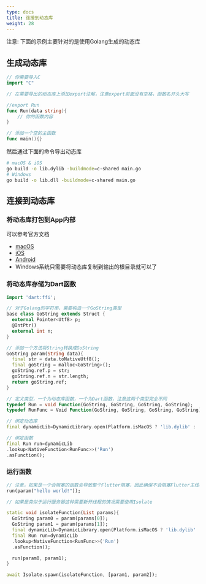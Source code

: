 ```yaml
---
type: docs
title: 连接到动态库
weight: 28
---
```


注意: 下面的示例主要针对的是使用Golang生成的动态库

## 生成动态库

```go
// 你需要导入C
import "C"

// 在需要导出的动态库上添加export注解，注意export前面没有空格，函数名开头大写

//export Run
func Run(data string){
    // 你的函数内容
}

// 添加一个空的主函数
func main(){}
```

然后通过下面的命令导出动态库
```bash
# macOS & iOS
go build -o lib.dylib -buildmode=c-shared main.go
# Windows
go build -o lib.dll -buildmode=c-shared main.go
```

## 连接到动态库

### 将动态库打包到App内部

可以参考官方文档
- [macOS](https://docs.flutter.cn/platform-integration/macos/c-interop/)
- [iOS](https://docs.flutter.cn/platform-integration/ios/c-interop/)
- [Android](https://docs.flutter.cn/platform-integration/android/c-interop/)
- Windows系统只需要将动态库复制到输出的根目录就可以了

### 将动态库存储为Dart函数

```dart
import 'dart:ffi';

// 对于Golang的字符串，需要构造一个GoString类型
base class GoString extends Struct {
  external Pointer<Utf8> p;
  @IntPtr()
  external int n;
}

// 添加一个方法将String转换成GoString
GoString param(String data){
  final str = data.toNativeUtf8();
  final goString = malloc<GoString>();
  goString.ref.p = str;
  goString.ref.n = str.length;
  return goString.ref;
}

// 定义类型，一个为动态库函数，一个为Dart函数，注意这两个类型完全不同
typedef Run = void Function(GoString, GoString, GoString, GoString);
typedef RunFunc = Void Function(GoString, GoString, GoString, GoString);

// 绑定动态库
final dynamicLib=DynamicLibrary.open(Platform.isMacOS ? 'lib.dylib' : 'lib.dll');

// 绑定函数
final Run run=dynamicLib
.lookup<NativeFunction<RunFunc>>('Run')
.asFunction();
```

### 运行函数
```dart
// 注意，如果是一个会阻塞的函数会导致整个Flutter阻塞，因此确保不会阻塞Flutter主线程
run(param("hello world!"));

// 如果是类似于运行服务器这种需要新开线程的情况需要使用Isolate

static void isolateFunction(List params){
  GoString param0 = param(params[0]);
  GoString param1 = param(params[1]);
  final dynamicLib=DynamicLibrary.open(Platform.isMacOS ? 'lib.dylib' : 'lib.dll');
  final Run run=dynamicLib
  .lookup<NativeFunction<RunFunc>>('Run')
  .asFunction();

  run(param0, param1);
}

await Isolate.spawn(isolateFunction, [param1, param2]);

```
